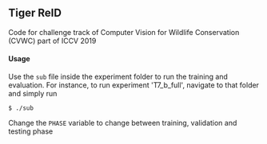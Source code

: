 ## Tiger ReID

Code for challenge track of Computer Vision for Wildlife Conservation (CVWC) part of ICCV 2019

#### Usage

Use the `sub` file inside the experiment folder to run the training and evaluation. For instance, to run experiment 'T7_b_full', navigate to that folder and simply run

```
$ ./sub
```
Change the `PHASE` variable to change between training, validation and testing phase

